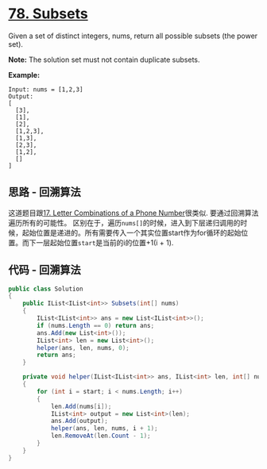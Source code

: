 # [78. Subsets](https://leetcode.com/problems/subsets/)

Given a set of distinct integers, nums, return all possible subsets (the power set).

**Note:** The solution set must not contain duplicate subsets.

**Example:**

```text
Input: nums = [1,2,3]
Output:
[
  [3],
  [1],
  [2],
  [1,2,3],
  [1,3],
  [2,3],
  [1,2],
  []
]
```

## 思路 - 回溯算法

这道题目跟[17. Letter Combinations of a Phone Number](../17.%20Letter%20Combinations%20of%20a%20Phone%20Number)很类似. 要通过回溯算法遍历所有的可能性。
区别在于，遍历`nums[]`的时候，进入到下层递归调用的时候，起始位置是递进的。所有需要传入一个其实位置start作为for循环的起始位置。而下一层起始位置`start`是当前的i的位置+1(i + 1).

## 代码 - 回溯算法

```csharp
public class Solution
{
    public IList<IList<int>> Subsets(int[] nums)
    {
        IList<IList<int>> ans = new List<IList<int>>();
        if (nums.Length == 0) return ans;
        ans.Add(new List<int>());
        IList<int> len = new List<int>();
        helper(ans, len, nums, 0);
        return ans;
    }

    private void helper(IList<IList<int>> ans, IList<int> len, int[] nums, int start)
    {
        for (int i = start; i < nums.Length; i++)
        {
            len.Add(nums[i]);
            IList<int> output = new List<int>(len);
            ans.Add(output);
            helper(ans, len, nums, i + 1);
            len.RemoveAt(len.Count - 1);
        }
    }
}
```
